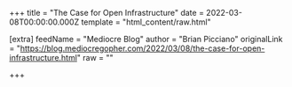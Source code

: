 
+++
title = "The Case for Open Infrastructure"
date = 2022-03-08T00:00:00.000Z
template = "html_content/raw.html"

[extra]
feedName = "Mediocre Blog"
author = "Brian Picciano"
originalLink = "https://blog.mediocregopher.com/2022/03/08/the-case-for-open-infrastructure.html"
raw = ""

+++

